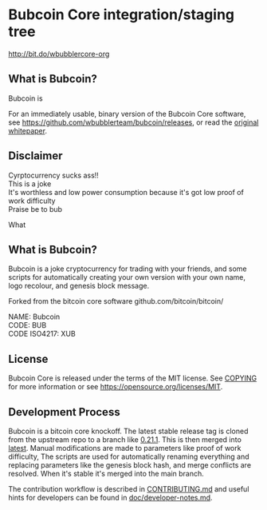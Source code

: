 Bubcoin Core integration/staging tree
=====================================

http://bit.do/wbubblercore-org

What is Bubcoin?
----------------

Bubcoin is

For an immediately usable, binary version of
the Bubcoin Core software, see https://github.com/wbubblerteam/bubcoin/releases, or read the
[original whitepaper](https://bubcoincore.org/bubcoin.pdf).

Disclaimer
----------

Cyrptocurrency sucks ass!!    
This is a joke    
It's worthless and low power consumption because it's got low proof of work difficulty    
Praise be to bub

What

What is Bubcoin?
----------------

Bubcoin is a joke cryptocurrency for trading with your friends, and some scripts for automatically creating your own version with your own name, logo recolour, and genesis block message.

Forked from the bitcoin core software github.com/bitcoin/bitcoin/

NAME: Bubcoin    
CODE: BUB    
CODE ISO4217: XUB

License
-------

Bubcoin Core is released under the terms of the MIT license. See [COPYING](COPYING) for more
information or see https://opensource.org/licenses/MIT.

Development Process
-------------------

Bubcoin is a bitcoin core knockoff. The latest stable release tag is cloned from the upstream repo to a branch like [0.21.1](https://github.com/wbubblerteam/bubcoin/tree/0.21.1). This is then merged into [latest](https://github.com/wbubblerteam/bubcoin/tree/latest). Manual modifications are made to parameters like proof of work difficulty, The scripts are used for automatically renaming everything and replacing parameters like the genesis block hash, and merge conflicts are resolved. When it's stable it's merged into the main branch.

The contribution workflow is described in [CONTRIBUTING.md](CONTRIBUTING.md)
and useful hints for developers can be found in [doc/developer-notes.md](doc/developer-notes.md).

